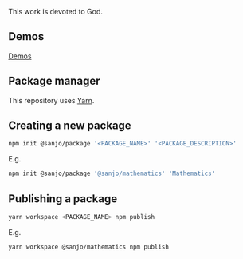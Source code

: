 This work is devoted to God.

## Demos

[Demos](https://sanjosolutions.github.io/unnamed/)

## Package manager

This repository uses [Yarn](https://yarnpkg.com/getting-started/install).

## Creating a new package

```sh
npm init @sanjo/package '<PACKAGE_NAME>' '<PACKAGE_DESCRIPTION>'
```

E.g.

```sh
npm init @sanjo/package '@sanjo/mathematics' 'Mathematics'
```

## Publishing a package

```sh
yarn workspace <PACKAGE_NAME> npm publish
```

E.g.

```sh
yarn workspace @sanjo/mathematics npm publish
```
